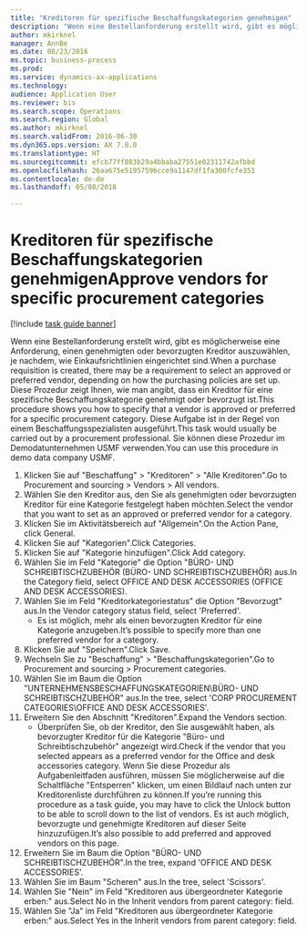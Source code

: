 ```yaml
--- 
title: "Kreditoren für spezifische Beschaffungskategorien genehmigen"
description: "Wenn eine Bestellanforderung erstellt wird, gibt es möglicherweise eine Anforderung, einen genehmigten oder bevorzugten Kreditor auszuwählen, je nachdem, wie Einkaufsrichtlinien eingerichtet sind."
author: mkirknel
manager: AnnBe
ms.date: 08/23/2016
ms.topic: business-process
ms.prod: 
ms.service: dynamics-ax-applications
ms.technology: 
audience: Application User
ms.reviewer: bis
ms.search.scope: Operations
ms.search.region: Global
ms.author: mkirknel
ms.search.validFrom: 2016-06-30
ms.dyn365.ops.version: AX 7.0.0
ms.translationtype: HT
ms.sourcegitcommit: efcb77ff883b29a4bbaba27551e02311742afbbd
ms.openlocfilehash: 26aa675e51957596cce9a1147df1fa300fcfe351
ms.contentlocale: de-de
ms.lasthandoff: 05/08/2018

---
```

# <a name="approve-vendors-for-specific-procurement-categories"></a><span data-ttu-id="f00c2-103">Kreditoren für spezifische Beschaffungskategorien genehmigen</span><span class="sxs-lookup"><span data-stu-id="f00c2-103">Approve vendors for specific procurement categories</span></span>

[!include [task guide banner](../../includes/task-guide-banner.md)]

<span data-ttu-id="f00c2-104">Wenn eine Bestellanforderung erstellt wird, gibt es möglicherweise eine Anforderung, einen genehmigten oder bevorzugten Kreditor auszuwählen, je nachdem, wie Einkaufsrichtlinien eingerichtet sind.</span><span class="sxs-lookup"><span data-stu-id="f00c2-104">When a purchase requisition is created, there may be a requirement to select an approved or preferred vendor, depending on how the purchasing policies are set up.</span></span> <span data-ttu-id="f00c2-105">Diese Prozedur zeigt Ihnen, wie man angibt, dass ein Kreditor für eine spezifische Beschaffungskategorie genehmigt oder bevorzugt ist.</span><span class="sxs-lookup"><span data-stu-id="f00c2-105">This procedure shows you how to specify that a vendor is approved or preferred for a specific procurement category.</span></span> <span data-ttu-id="f00c2-106">Diese Aufgabe ist in der Regel von einem Beschaffungsspezialisten ausgeführt.</span><span class="sxs-lookup"><span data-stu-id="f00c2-106">This task would usually be carried out by a procurement professional.</span></span> <span data-ttu-id="f00c2-107">Sie können diese Prozedur im Demodatunternehmen USMF verwenden.</span><span class="sxs-lookup"><span data-stu-id="f00c2-107">You can use this procedure in demo data company USMF.</span></span>

1. <span data-ttu-id="f00c2-108">Klicken Sie auf "Beschaffung" > "Kreditoren" > "Alle Kreditoren".</span><span class="sxs-lookup"><span data-stu-id="f00c2-108">Go to Procurement and sourcing > Vendors > All vendors.</span></span>
2. <span data-ttu-id="f00c2-109">Wählen Sie den Kreditor aus, den Sie als genehmigten oder bevorzugten Kreditor für eine Kategorie festgelegt haben möchten.</span><span class="sxs-lookup"><span data-stu-id="f00c2-109">Select the vendor that you want to set as an approved or preferred vendor for a category.</span></span>
3. <span data-ttu-id="f00c2-110">Klicken Sie im Aktivitätsbereich auf "Allgemein".</span><span class="sxs-lookup"><span data-stu-id="f00c2-110">On the Action Pane, click General.</span></span>
4. <span data-ttu-id="f00c2-111">Klicken Sie auf "Kategorien".</span><span class="sxs-lookup"><span data-stu-id="f00c2-111">Click Categories.</span></span>
5. <span data-ttu-id="f00c2-112">Klicken Sie auf "Kategorie hinzufügen".</span><span class="sxs-lookup"><span data-stu-id="f00c2-112">Click Add category.</span></span>
6. <span data-ttu-id="f00c2-113">Wählen Sie im Feld "Kategorie" die Option "BÜRO- UND SCHREIBTISCHZUBEHÖR (BÜRO- UND SCHREIBTISCHZUBEHÖR) aus.</span><span class="sxs-lookup"><span data-stu-id="f00c2-113">In the Category field, select OFFICE AND DESK ACCESSORIES (OFFICE AND DESK ACCESSORIES).</span></span>
7. <span data-ttu-id="f00c2-114">Wählen Sie im Feld "Kreditorkategoriestatus" die Option "Bevorzugt" aus.</span><span class="sxs-lookup"><span data-stu-id="f00c2-114">In the Vendor category status field, select 'Preferred'.</span></span>
    * <span data-ttu-id="f00c2-115">Es ist möglich, mehr als einen bevorzugten Kreditor für eine Kategorie anzugeben.</span><span class="sxs-lookup"><span data-stu-id="f00c2-115">It’s possible to specify more than one preferred vendor for a category.</span></span>  
8. <span data-ttu-id="f00c2-116">Klicken Sie auf "Speichern".</span><span class="sxs-lookup"><span data-stu-id="f00c2-116">Click Save.</span></span>
9. <span data-ttu-id="f00c2-117">Wechseln Sie zu "Beschaffung" > "Beschaffungskategorien".</span><span class="sxs-lookup"><span data-stu-id="f00c2-117">Go to Procurement and sourcing > Procurement categories.</span></span>
10. <span data-ttu-id="f00c2-118">Wählen Sie im Baum die Option "UNTERNEHMENSBESCHAFFUNGSKATEGORIEN\BÜRO- UND SCHREIBTISCHZUBEHÖR" aus.</span><span class="sxs-lookup"><span data-stu-id="f00c2-118">In the tree, select 'CORP PROCUREMENT CATEGORIES\OFFICE AND DESK ACCESSORIES'.</span></span>
11. <span data-ttu-id="f00c2-119">Erweitern Sie den Abschnitt "Kreditoren".</span><span class="sxs-lookup"><span data-stu-id="f00c2-119">Expand the Vendors section.</span></span>
    * <span data-ttu-id="f00c2-120">Überprüfen Sie, ob der Kreditor, den Sie ausgewählt haben, als bevorzugter Kreditor für die Kategorie "Büro- und Schreibtischzubehör" angezeigt wird.</span><span class="sxs-lookup"><span data-stu-id="f00c2-120">Check if the vendor that you selected  appears as a preferred vendor for the Office and desk accessories category.</span></span> <span data-ttu-id="f00c2-121">Wenn Sie diese Prozedur als Aufgabenleitfaden ausführen, müssen Sie möglicherweise auf die Schaltfläche "Entsperren" klicken, um einen Bildlauf nach unten zur Kreditorenliste durchführen zu können.</span><span class="sxs-lookup"><span data-stu-id="f00c2-121">If you’re running this procedure as a task guide, you may have to click the Unlock button to be able to scroll down to the list of vendors.</span></span>  <span data-ttu-id="f00c2-122">Es ist auch möglich, bevorzugte und genehmigte Kreditoren auf dieser Seite hinzuzufügen.</span><span class="sxs-lookup"><span data-stu-id="f00c2-122">It’s also possible to add preferred and approved vendors on this page.</span></span>  
12. <span data-ttu-id="f00c2-123">Erweitern Sie im Baum die Option "BÜRO- UND SCHREIBTISCHZUBEHÖR".</span><span class="sxs-lookup"><span data-stu-id="f00c2-123">In the tree, expand 'OFFICE AND DESK ACCESSORIES'.</span></span>
13. <span data-ttu-id="f00c2-124">Wählen Sie im Baum "Scheren" aus.</span><span class="sxs-lookup"><span data-stu-id="f00c2-124">In the tree, select 'Scissors'.</span></span>
14. <span data-ttu-id="f00c2-125">Wählen Sie "Nein" im Feld "Kreditoren aus übergeordneter Kategorie erben:" aus.</span><span class="sxs-lookup"><span data-stu-id="f00c2-125">Select No in the Inherit vendors from parent category: field.</span></span>
15. <span data-ttu-id="f00c2-126">Wählen Sie "Ja" im Feld "Kreditoren aus übergeordneter Kategorie erben:" aus.</span><span class="sxs-lookup"><span data-stu-id="f00c2-126">Select Yes in the Inherit vendors from parent category: field.</span></span>


